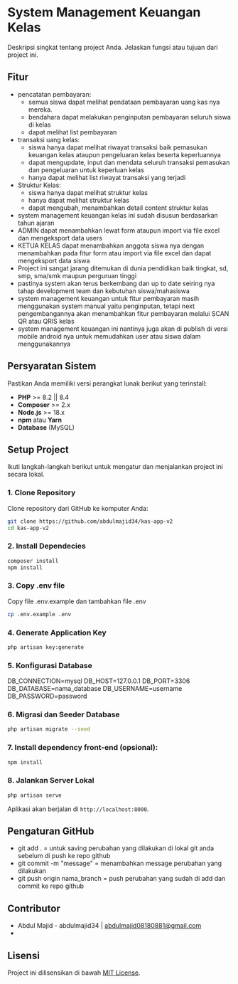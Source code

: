 # System Management Keuangan Kelas

Deskripsi singkat tentang project Anda. Jelaskan fungsi atau tujuan dari project ini.

## Fitur

- pencatatan pembayaran:
  - <SISWA> semua siswa dapat melihat pendataan pembayaran uang kas nya mereka.
  - <BENDAHARA> bendahara dapat melakukan penginputan pembayaran seluruh siswa di kelas
  - <KETUAKELAS> dapat melihat list pembayaran
- transaksi uang kelas:
  - <SISWA> siswa hanya dapat melihat riwayat transaksi baik pemasukan keuangan kelas ataupun pengeluaran kelas beserta keperluannya
  - <BENDAHARA> dapat mengupdate, input dan mendata seluruh transaksi pemasukan dan pengeluaran untuk keperluan kelas
  - <KETUAKELAS> hanya dapat melihat list riwayat transaksi yang terjadi
- Struktur Kelas:
  - <SISWA> siswa hanya dapat melihat struktur kelas
  - <BENDAHARA> hanya dapat melihat struktur kelas
  - <KETUAKELAS> dapat mengubah, menambahkan detail content struktur kelas
- system management keuangan kelas ini sudah disusun berdasarkan tahun ajaran
- ADMIN dapat menambahkan lewat form ataupun import via file excel dan mengeksport data users
- KETUA KELAS dapat menambahkan anggota siswa nya dengan menambahkan pada fitur form atau import via file excel dan dapat mengeksport data siswa
- Project ini sangat jarang ditemukan di dunia pendidikan baik tingkat, sd, smp, sma/smk maupun perguruan tinggi
- pastinya system akan terus berkembang dan up to date seiring nya tahap development team dan kebutuhan siswa/mahasiswa
- system management keuangan untuk fitur pembayaran masih menggunakan system manual yaitu penginputan, tetapi next pengembangannya akan menambahkan fitur pembayaran melalui SCAN QR atau QRIS kelas
- system management keuangan ini nantinya juga akan di publish di versi mobile android nya untuk memudahkan user atau siswa dalam menggunakannya

## Persyaratan Sistem

Pastikan Anda memiliki versi perangkat lunak berikut yang terinstall:

- **PHP** >= 8.2 || 8.4
- **Composer** >= 2.x
- **Node.js** >= 18.x
- **npm** atau **Yarn**
- **Database** (MySQL)

## Setup Project

Ikuti langkah-langkah berikut untuk mengatur dan menjalankan project ini secara lokal.

### 1. Clone Repository

Clone repository dari GitHub ke komputer Anda:

```bash
git clone https://github.com/abdulmajid34/kas-app-v2
cd kas-app-v2
```

### 2. Install Dependecies

```bash
composer install
npm install
```

### 3. Copy .env file

Copy file .env.example dan tambahkan file .env

```bash
cp .env.example .env
```

### 4. Generate Application Key

```bash
php artisan key:generate
```

### 5. Konfigurasi Database

DB_CONNECTION=mysql
DB_HOST=127.0.0.1
DB_PORT=3306
DB_DATABASE=nama_database
DB_USERNAME=username
DB_PASSWORD=password

### 6. Migrasi dan Seeder Database

```bash
php artisan migrate --seed
```

### 7. Install dependency front-end (opsional):

```bash
npm install
```

### 8. Jalankan Server Lokal

```bash
php artisan serve
```

Aplikasi akan berjalan di `http://localhost:8000`.

## Pengaturan GitHub

- git add . = untuk saving perubahan yang dilakukan di lokal git anda sebelum di push ke repo github
- git commit -m "message" = menambahkan message perubahan yang dilakukan
- git push origin nama_branch = push perubahan yang sudah di add dan commit ke repo github

## Contributor

- Abdul Majid - abdulmajid34 | abdulmajid08180881@gmail.com
- 

## Lisensi

Project ini dilisensikan di bawah [MIT License](LICENSE).
